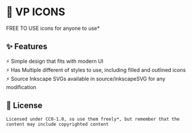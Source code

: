 # 🎨 VP ICONS  
FREE TO USE icons for anyone to use*

## ✨ Features
  ⚡ Simple design that fits with modern UI  
  ⚡ Has Multiple different of styles to use, including filled and outlined icons  
  ⚡ Source Inkscape SVGs available in source/inkscapeSVG for any modification  
 
## 📜 License
    Licensed under CC0-1.0, so use them freely*, but remember that the content may include copyrighted content
